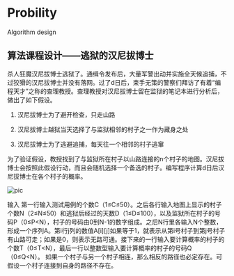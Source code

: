 # Probility
Algorithm design

## 算法课程设计——逃狱的汉尼拔博士

杀人狂魔汉尼拔博士逃狱了。通缉令发布后，大量军警出动并实施全天候追捕，不过狡猾的汉尼拔博士并没有落网。过了d日后，束手无策的警察们拜访了有着“编程天才”之称的查理教授。查理教授对汉尼拔博士留在监狱的笔记本进行分析后，做出了如下假设。

1. 汉尼拔博士为了避开检查，只走山路

2. 汉尼拔博士越狱当天选择了与监狱相邻的村子之一作为藏身之处

3. 汉尼拔博士为了逃避追捕，每天往一个相邻的村子逃窜

为了验证假设，教授找到了与监狱所在村子以山路连接的n个村子的地图。汉尼拔博士会按照此假设行动，而且会随机选择一个备选的村子。编写程序计算d日后汉尼拔博士在各个村子的概率。

![pic](http://ww4.sinaimg.cn/mw690/005TG3l2jw1f4yg06b7k7j30an043gls.jpg)

输入
第一行输入测试用例的个数C（1≤C≤50）。之后各行输入地图上显示的村子个数N（2≤N≤50）和逃狱后经过的天数D（1≤D≤100），以及监狱所在村子的号码P（0≤P<N），村子的号码由0到N-1的数字组成。之后N行里各输入N个整数，形成一个序列A。第i行j列的数值A[i][j]如果等于1，就表示从第i号村子到第j号村子有山路可走；如果是0，则表示无路可通。接下来的一行输入要计算概率的村子的个数T（0≤T<N），最后一行以整数型输入要计算概率的村子的号码Q（0≤Q<N）。
如果一个村子与另一个村子相连，那么相反的路径也必定存在。可假设一个村子连接到自身的路径不存在。

